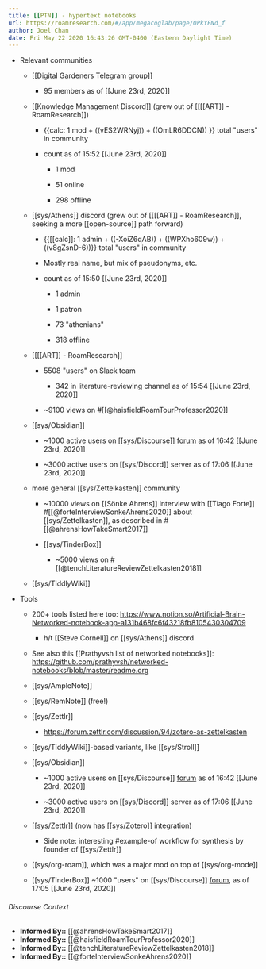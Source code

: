 ```yaml
---
title: [[PTN]] - hypertext notebooks
url: https://roamresearch.com/#/app/megacoglab/page/OPkYFNd_f
author: Joel Chan
date: Fri May 22 2020 16:43:26 GMT-0400 (Eastern Daylight Time)
---
```


- Relevant communities

    - [[Digital Gardeners Telegram group]]

        - 95 members as of [[June 23rd, 2020]]

    - [[Knowledge Management Discord]] (grew out of [[[[ART]] - RoamResearch]])

        - {{calc: 1 mod + ((vES2WRNyj)) + ((OmLR6DDCN)) }} total "users" in community

        - count as of 15:52 [[June 23rd, 2020]]

            - 1 mod

            - 51 online

            - 298 offline

    - [[sys/Athens]] discord (grew out of [[[[ART]] - RoamResearch]], seeking a more [[open-source]] path forward)

        - {{[[calc]]: 1 admin + ((-XoiZ6qAB)) + ((WPXho609w)) + ((v8gZsnD-6))}} total "users" in community

        - Mostly real name, but mix of pseudonyms, etc.

        - count as of 15:50 [[June 23rd, 2020]]

            - 1 admin

            - 1 patron

            - 73 "athenians"

            - 318 offline

    - [[[[ART]] - RoamResearch]]

        - 5508 "users" on Slack team

            - 342 in literature-reviewing channel as of 15:54 [[June 23rd, 2020]]

        - ~9100 views on #[[@haisfieldRoamTourProfessor2020]]

    - [[sys/Obsidian]]

        - ~1000 active users on [[sys/Discourse]] [forum](https://forum.obsidian.md/about) as of 16:42 [[June 23rd, 2020]]

        - ~3000 active users on [[sys/Discord]] server as of 17:06 [[June 23rd, 2020]]

    - more general [[sys/Zettelkasten]] community

        - ~10000 views on [[Sönke Ahrens]] interview with [[Tiago Forte]] #[[@forteInterviewSonkeAhrens2020]] about [[sys/Zettelkasten]], as described in #[[@ahrensHowTakeSmart2017]]

        - [[sys/TinderBox]]

            - ~5000 views on #[[@tenchLiteratureReviewZettelkasten2018]]

    - [[sys/TiddlyWiki]]
- Tools

    - 200+ tools listed here too: https://www.notion.so/Artificial-Brain-Networked-notebook-app-a131b468fc6f43218fb8105430304709

        - h/t [[Steve Cornell]] on [[sys/Athens]] discord

    - See also this [[Prathyvsh list of networked notebooks]]: https://github.com/prathyvsh/networked-notebooks/blob/master/readme.org

    - [[sys/AmpleNote]]

    - [[sys/RemNote]] (free!)

    - [[sys/Zettlr]]

        - https://forum.zettlr.com/discussion/94/zotero-as-zettelkasten

    - [[sys/TiddlyWiki]]-based variants, like [[sys/Stroll]]

    - [[sys/Obsidian]]

        - ~1000 active users on [[sys/Discourse]] [forum](https://forum.obsidian.md/about) as of 16:42 [[June 23rd, 2020]]

        - ~3000 active users on [[sys/Discord]] server as of 17:06 [[June 23rd, 2020]]

    - [[sys/Zettlr]] (now has [[sys/Zotero]] integration)

        - Side note: interesting #example-of workflow for synthesis by founder of [[sys/Zettlr]]

    - [[sys/org-roam]], which was a major mod on top of [[sys/org-mode]]

    - [[sys/TinderBox]] ~1000 "users" on [[sys/Discourse]] [forum](http://forum.eastgate.com/about), as of 17:05 [[June 23rd, 2020]]

###### Discourse Context

- **Informed By::** [[@ahrensHowTakeSmart2017]]
- **Informed By::** [[@haisfieldRoamTourProfessor2020]]
- **Informed By::** [[@tenchLiteratureReviewZettelkasten2018]]
- **Informed By::** [[@forteInterviewSonkeAhrens2020]]
